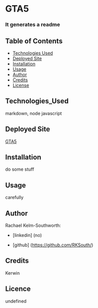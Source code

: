  
# GTA5
### It generates a readme
## Table of Contents
  * [Technologies Used](#Technologies_Used)
  * [Deployed Site](#Deployed)
  * [Installation](#installation)
  * [Usage](#Usage)
  * [Author](#Author)
  * [Credits](#Credits)
  * [License](#License)
  
## Technologies_Used
  markdown, node javascript
## Deployed Site
[GTA5](#rachael)

## Installation
do some stuff
## Usage
carefully

## Author
Rachael Kelm-Southworth: 

* [linkedin] (no) 

* [github] (https://github.com/RKSouth/)
## Credits
Kerwin
## Licence

undefined
